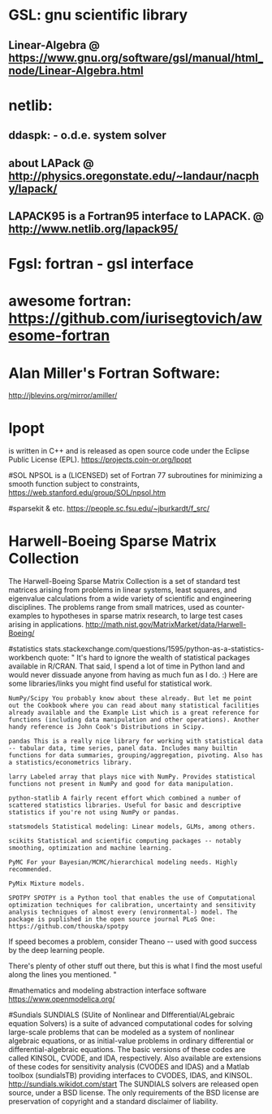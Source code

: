 # GSL: gnu scientific library

## Linear-Algebra @ https://www.gnu.org/software/gsl/manual/html_node/Linear-Algebra.html

# netlib: 

## ddaspk: - o.d.e. system solver

## about LAPack @ http://physics.oregonstate.edu/~landaur/nacphy/lapack/

## LAPACK95 is a Fortran95 interface to LAPACK. @ http://www.netlib.org/lapack95/

# Fgsl: fortran - gsl interface

# awesome fortran: https://github.com/iurisegtovich/awesome-fortran

# Alan Miller's Fortran Software:
http://jblevins.org/mirror/amiller/

# Ipopt
is written in C++ and is released as open source code under the Eclipse Public License (EPL).
https://projects.coin-or.org/Ipopt

#SOL
NPSOL is a (LICENSED) set of Fortran 77 subroutines for minimizing a smooth function subject to constraints,
https://web.stanford.edu/group/SOL/npsol.htm

#sparsekit & etc.
https://people.sc.fsu.edu/~jburkardt/f_src/

# Harwell-Boeing Sparse Matrix Collection
The Harwell-Boeing Sparse Matrix Collection is a set of standard test matrices arising from problems in linear systems, least squares, and eigenvalue calculations from a wide variety of scientific and engineering disciplines. The problems range from small matrices, used as counter-examples to hypotheses in sparse matrix research, to large test cases arising in applications.
http://math.nist.gov/MatrixMarket/data/Harwell-Boeing/

#statistics
stats.stackexchange.com/questions/1595/python-as-a-statistics-workbench
quote:
"
It's hard to ignore the wealth of statistical packages available in R/CRAN. That said, I spend a lot of time in Python land and would never dissuade anyone from having as much fun as I do. :) Here are some libraries/links you might find useful for statistical work.

    NumPy/Scipy You probably know about these already. But let me point out the Cookbook where you can read about many statistical facilities already available and the Example List which is a great reference for functions (including data manipulation and other operations). Another handy reference is John Cook's Distributions in Scipy.

    pandas This is a really nice library for working with statistical data -- tabular data, time series, panel data. Includes many builtin functions for data summaries, grouping/aggregation, pivoting. Also has a statistics/econometrics library.

    larry Labeled array that plays nice with NumPy. Provides statistical functions not present in NumPy and good for data manipulation.

    python-statlib A fairly recent effort which combined a number of scattered statistics libraries. Useful for basic and descriptive statistics if you're not using NumPy or pandas.

    statsmodels Statistical modeling: Linear models, GLMs, among others.

    scikits Statistical and scientific computing packages -- notably smoothing, optimization and machine learning.

    PyMC For your Bayesian/MCMC/hierarchical modeling needs. Highly recommended.

    PyMix Mixture models.

    SPOTPY SPOTPY is a Python tool that enables the use of Computational optimization techniques for calibration, uncertainty and sensitivity analysis techniques of almost every (environmental-) model. The package is puplished in the open source journal PLoS One:
    https://github.com/thouska/spotpy 

If speed becomes a problem, consider Theano -- used with good success by the deep learning people.

There's plenty of other stuff out there, but this is what I find the most useful along the lines you mentioned.
"

#mathematics and modeling abstraction interface software
https://www.openmodelica.org/

#Sundials
SUNDIALS (SUite of Nonlinear and DIfferential/ALgebraic equation Solvers) is a suite of advanced computational codes for solving large-scale problems that can be modeled as a system of nonlinear algebraic equations, or as initial-value problems in ordinary differential or differential-algebraic equations. The basic versions of these codes are called KINSOL, CVODE, and IDA, respectively. Also available are extensions of these codes for sensitivity analysis (CVODES and IDAS) and a Matlab toolbox (sundialsTB) providing interfaces to CVODES, IDAS, and KINSOL.
http://sundials.wikidot.com/start
The SUNDIALS solvers are released open source, under a BSD license. The only requirements of the BSD license are preservation of copyright and a standard disclaimer of liability.
